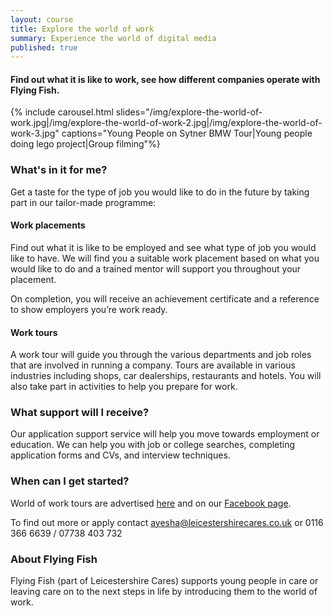 ```yaml
---
layout: course
title: Explore the world of work
summary: Experience the world of digital media
published: true
---
```


#### Find out what it is like to work, see how different companies operate with Flying Fish.

{% include carousel.html slides="/img/explore-the-world-of-work.jpg|/img/explore-the-world-of-work-2.jpg|/img/explore-the-world-of-work-3.jpg" captions="Young People on Sytner BMW Tour|Young people doing lego project|Group filming"%}

### What's in it for me?

Get a taste for the type of job you would like to do in the future by taking part in
our tailor-made programme:

#### Work placements

Find out what it is like to be employed and see what type of job you would like to have. We will find you a suitable work placement based on what you would like to do and a trained mentor will support you throughout your placement.

On completion, you will receive an achievement certificate and a reference to show employers you’re work ready.

#### Work tours

A work tour will guide you through the various departments and job roles that are involved in running a company. Tours are available in various industries including shops, car dealerships,
restaurants and hotels. You will also take part in activities to help you prepare for
work.

### What support will I receive?

Our application support service will help you move towards employment or education.
We can help you with job or college searches, completing application forms and CVs, and interview techniques.

### When can I get started?

World of work tours are advertised [here](https://www.yesproject.org/course-dates/) and on our [Facebook page](https://www.facebook.com/yourprojectyes/). 

To find out more or apply contact [ayesha@leicestershirecares.co.uk](ayesha@leicestershirecares.co.uk) or 0116 366 6639 / 07738 403 732

### About Flying Fish

Flying Fish (part of Leicestershire Cares) supports young people in care or leaving care on to the next steps in life by introducing them to the world of work.
